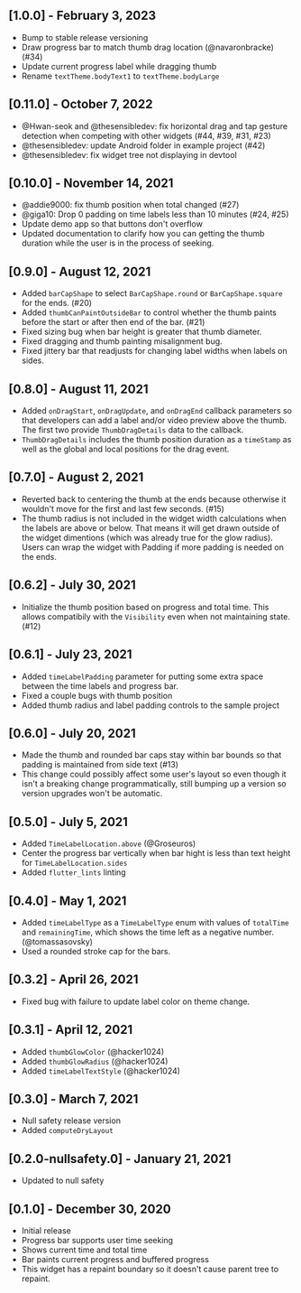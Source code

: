 ## [1.0.0] - February 3, 2023

- Bump to stable release versioning
- Draw progress bar to match thumb drag location (@navaronbracke) (#34)
- Update current progress label while dragging thumb
- Rename `textTheme.bodyText1` to `textTheme.bodyLarge`

## [0.11.0] - October 7, 2022

- @Hwan-seok and @thesensibledev: fix horizontal drag and tap gesture detection when competing with other widgets (#44, #39, #31, #23)
- @thesensibledev: update Android folder in example project (#42)
- @thesensibledev: fix widget tree not displaying in devtool 

## [0.10.0] - November 14, 2021

- @addie9000: fix thumb position when total changed (#27)
- @giga10: Drop 0 padding on time labels less than 10 minutes (#24, #25)
- Update demo app so that buttons don't overflow
- Updated documentation to clarify how you can getting the thumb duration while the user is in the process of seeking.

## [0.9.0] - August 12, 2021

- Added `barCapShape` to select `BarCapShape.round` or `BarCapShape.square` for the ends. (#20)
- Added `thumbCanPaintOutsideBar` to control whether the thumb paints before the start or after then end of the bar. (#21)
- Fixed sizing bug when bar height is greater that thumb diameter.
- Fixed dragging and thumb painting misalignment bug.
- Fixed jittery bar that readjusts for changing label widths when labels on sides.

## [0.8.0] - August 11, 2021

- Added `onDragStart`, `onDragUpdate`, and `onDragEnd` callback parameters so that developers can add a label and/or video preview above the thumb. The first two provide `ThumbDragDetails` data to the callback.
- `ThumbDragDetails` includes the thumb position duration as a `timeStamp` as well as the global and local positions for the drag event.

## [0.7.0] - August 2, 2021

- Reverted back to centering the thumb at the ends because otherwise it wouldn't move for the first and last few seconds. (#15)
- The thumb radius is not included in the widget width calculations when the labels are above or below. That means it will get drawn outside of the widget dimentions (which was already true for the glow radius). Users can wrap the widget with Padding if more padding is needed on the ends.

## [0.6.2] - July 30, 2021

- Initialize the thumb position based on progress and total time. This allows compatibily with the `Visibility` even when not maintaining state. (#12)

## [0.6.1] - July 23, 2021

- Added `timeLabelPadding` parameter for putting some extra space between the time labels and progress bar.
- Fixed a couple bugs with thumb position
- Added thumb radius and label padding controls to the sample project

## [0.6.0] - July 20, 2021

- Made the thumb and rounded bar caps stay within bar bounds so that padding is maintained from side text (#13)
- This change could possibly affect some user's layout so even though it isn't a breaking change programmatically, still bumping up a version so version upgrades won't be automatic.

## [0.5.0] - July 5, 2021

- Added `TimeLabelLocation.above` (@Groseuros)
- Center the progress bar vertically when bar hight is less than text height for `TimeLabelLocation.sides`
- Added `flutter_lints` linting

## [0.4.0] - May 1, 2021

- Added `timeLabelType` as a `TimeLabelType` enum with values of `totalTime` and `remainingTime`, which shows the time left as a negative number. (@tomassasovsky)
- Used a rounded stroke cap for the bars.

## [0.3.2] - April 26, 2021

- Fixed bug with failure to update label color on theme change.

## [0.3.1] - April 12, 2021

- Added `thumbGlowColor` (@hacker1024)
- Added `thumbGlowRadius` (@hacker1024)
- Added `timeLabelTextStyle` (@hacker1024)

## [0.3.0] - March 7, 2021

- Null safety release version
- Added `computeDryLayout`

## [0.2.0-nullsafety.0] - January 21, 2021

- Updated to null safety

## [0.1.0] - December 30, 2020

- Initial release
- Progress bar supports user time seeking
- Shows current time and total time
- Bar paints current progress and buffered progress
- This widget has a repaint boundary so it doesn't cause parent tree to repaint.
